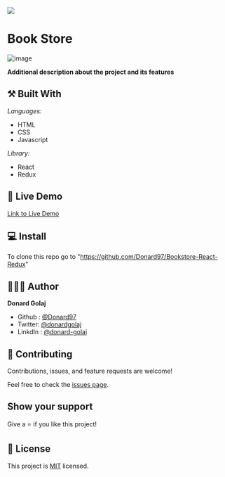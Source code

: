 ![](https://img.shields.io/badge/Microverse-blueviolet)

# Book Store

![image](https://user-images.githubusercontent.com/74506933/136048011-625506da-7ef0-4954-ba8d-3fd6f97da32c.png)

**Additional description about the project and its features**

## ⚒️ Built With

_Languages:_

- HTML
- CSS
- Javascript

_Library:_

- React
- Redux

## 📡 Live Demo

[Link to Live Demo](https://donard97.github.io/Bookstore-React-Redux/)

## 💻 Install

To clone this repo go to "https://github.com/Donard97/Bookstore-React-Redux"

## 🙎🏾‍♂️ Author

 **Donard Golaj**

- Github : [@Donard97](https://github.com/Donard97)
- Twitter: [@donardgolaj](https://twitter.com/donardgolaj)
- LinkdIn : [@donard-golaj](https://www.linkedin.com/in/donard-golaj/)

## 🤝 Contributing

Contributions, issues, and feature requests are welcome!

Feel free to check the [issues page](https://github.com/Donard97/math-magician/issues).

## Show your support

Give a ⭐️ if you like this project!

## 📝 License

This project is [MIT](./MIT.md) licensed.
